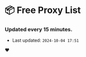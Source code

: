 # :package: Free Proxy List
### Updated every 15 minutes.

- Last updated: `2024-10-04 17:51`

:heart:
